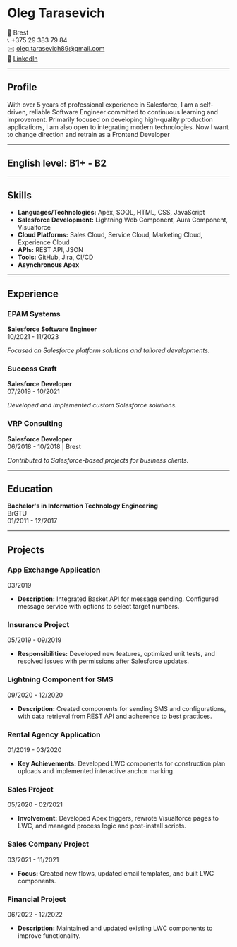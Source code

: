 # Oleg Tarasevich

📍 Brest  
📞 +375 29 383 79 84  
✉️ oleg.tarasevich89@gmail.com  
🔗 [LinkedIn](https://www.linkedin.com/in/oleg-tarasevich89/)

---

## Profile
With over 5 years of professional experience in Salesforce, I am a self-driven, reliable Software Engineer committed to continuous learning and improvement. Primarily focused on developing high-quality production applications, I am also open to integrating modern technologies. Now I want to change direction and retrain as a Frontend Developer

---

## English level: B1+ - B2

---

## Skills

- **Languages/Technologies:** Apex, SOQL, HTML, CSS, JavaScript
- **Salesforce Development:** Lightning Web Component, Aura Component, Visualforce
- **Cloud Platforms:** Sales Cloud, Service Cloud, Marketing Cloud, Experience Cloud
- **APIs:** REST API, JSON
- **Tools:** GitHub, Jira, CI/CD
- **Asynchronous Apex**

---

## Experience

### EPAM Systems
**Salesforce Software Engineer**  
10/2021 - 11/2023

*Focused on Salesforce platform solutions and tailored developments.*

### Success Craft
**Salesforce Developer**  
07/2019 - 10/2021

*Developed and implemented custom Salesforce solutions.*

### VRP Consulting
**Salesforce Developer**  
06/2018 - 10/2018 | Brest

*Contributed to Salesforce-based projects for business clients.*

---

## Education

**Bachelor's in Information Technology Engineering**  
BrGTU  
01/2011 - 12/2017

---

## Projects

### App Exchange Application  
03/2019  
- **Description:** Integrated Basket API for message sending. Configured message service with options to select target numbers.

### Insurance Project  
05/2019 - 09/2019  
- **Responsibilities:** Developed new features, optimized unit tests, and resolved issues with permissions after Salesforce updates.

### Lightning Component for SMS  
09/2020 - 12/2020  
- **Description:** Created components for sending SMS and configurations, with data retrieval from REST API and adherence to best practices.

### Rental Agency Application  
01/2019 - 03/2020  
- **Key Achievements:** Developed LWC components for construction plan uploads and implemented interactive anchor marking.

### Sales Project  
05/2020 - 02/2021  
- **Involvement:** Developed Apex triggers, rewrote Visualforce pages to LWC, and managed process logic and post-install scripts.

### Sales Company Project  
03/2021 - 11/2021  
- **Focus:** Created new flows, updated email templates, and built LWC components.

### Financial Project  
06/2022 - 12/2022  
- **Description:** Maintained and updated existing LWC components to improve functionality.
